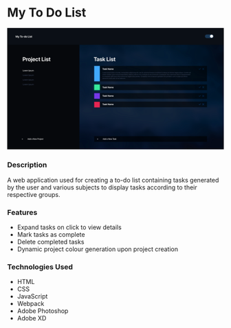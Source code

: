 # My To Do List

![preview image](https://github.com/Jpreet927/todo-list/blob/main/images/todo-list-preview.png)

### Description
A web application used for creating a to-do list containing tasks generated by the user and various subjects to display tasks according to their respective groups.

### Features
 - Expand tasks on click to view details
 - Mark tasks as complete 
 - Delete completed tasks
 - Dynamic project colour generation upon project creation

### Technologies Used
 - HTML
 - CSS
 - JavaScript
 - Webpack
 - Adobe Photoshop
 - Adobe XD
